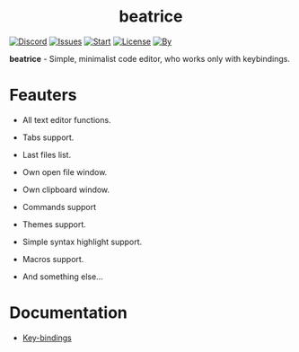 <h1 align="center">beatrice</h1> 

[![Discord](https://img.shields.io/discord/682240305235624014?color=blue&label=Discord&logo=discord)](https://discord.gg/naGkzRN)
[![Issues](https://img.shields.io/github/issues/loliconshik3/beatrice)](https://github.com/loliconshik3/beatrice/issues)
[![Start](https://img.shields.io/github/stars/loliconshik3/beatrice)](https://github.com/loliconshik3/beatrice/stargazers)
[![License](https://img.shields.io/github/license/loliconshik3/beatrice)](https://github.com/loliconshik3/beatrice/blob/main/LICENSE)
[![By](https://img.shields.io/badge/by-loliconshik3-informational)](https://github.com/loliconshik3)

**beatrice** - Simple, minimalist code editor, who works only with keybindings. 

# Feauters 

* All text editor functions. 

* Tabs support. 

* Last files list. 

* Own open file window. 

* Own clipboard window. 

* Commands support 

* Themes support. 

* Simple syntax highlight support. 

* Macros support.

* And something else...

# Documentation

* [Key-bindings](./docs/KEYBINDS.md)